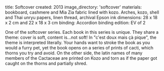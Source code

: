 title: Softcover 
created: 2013
image_directory: 'softcover'
materials: bookboard, cashmere and Mia Zia fabric lined with kozo. Arches, kozo, shell and Thai unryu papers, linen thread, archival Epson ink
dimensions: 28 x 18 x 2 cm and 22 x 18 x 3 cm
binding: Accordion binding
edition: EV of 2

One of the softcover series. Each book in this series is unique. They share a theme: cover is soft, content is...not soft! In "c'est doux mais çà pique", the theme is interpreted literally. Your hands want to stroke the book as you would a furry pet, yet the book opens on a series of prints of cacti, which thorns you try and avoid. On the other side, the latin names of many members of the Cactaceae are printed on Kozo and torn as if the paper got caught on the thorns and partially shred.
